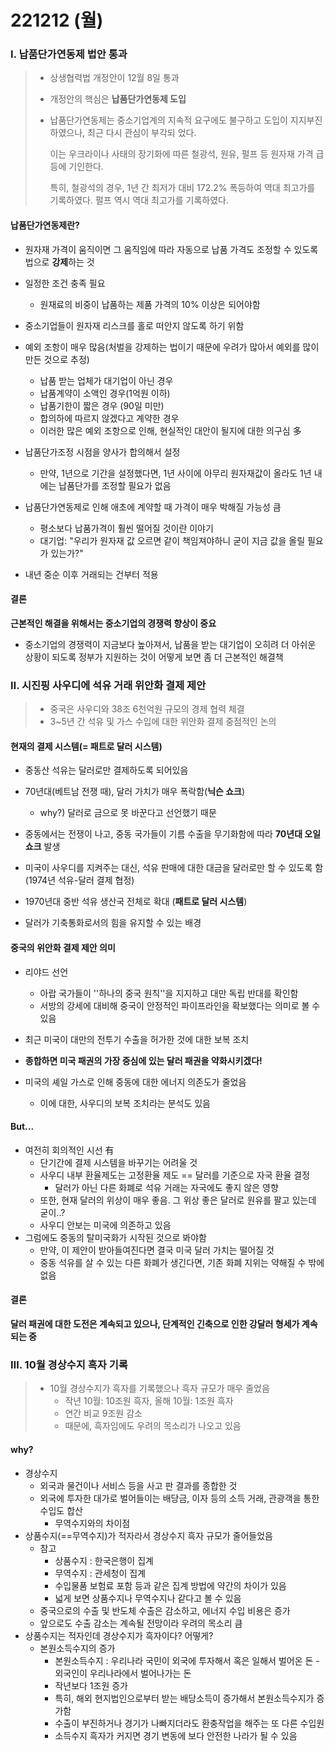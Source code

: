 # 221212 (월)

### Ⅰ. 납품단가연동제 법안 통과

> - 상생협력법 개정안이 12월 8일 통과
>
> - 개정안의 핵심은 **납품단가연동제 도입**
>
> - 납품단가연동제는 중소기업계의 지속적 요구에도 불구하고 도입이 지지부진하였으나, 최근 다시 관심이 부각되 었다. 
>
>   이는 우크라이나 사태의 장기화에 따른 철광석, 원유, 펄프 등 원자재 가격 급등에 기인한다. 
>
>   특히, 철광석의 경우, 1년 간 최저가 대비 172.2% 폭등하여 역대 최고가를 기록하였다. 펄프 역시 역대 최고가를 기록하였다.



#### 납품단가연동제란?

- 원자재 가격이 움직이면 그 움직임에 따라 자동으로 납품 가격도 조정할 수 있도록 법으로 **강제**하는 것

- 일정한 조건 충족 필요
  - 원재료의 비중이 납품하는 제품 가격의 10% 이상은 되어야함
  
- 중소기업들이 원자재 리스크를 홀로 떠안지 않도록 하기 위함

- 예외 조항이 매우 많음(처벌을 강제하는 법이기 때문에 우려가 많아서 예외를 많이 만든 것으로 추정)
  - 납품 받는 업체가 대기업이 아닌 경우
  - 납품계약이 소액인 경우(1억원 이하)
  - 납품기한이 짧은 경우 (90일 미만)
  - 합의하에 따르지 않겠다고 계약한 경우
  - 이러한 많은 예외 조항으로 인해, 현실적인 대안이 될지에 대한 의구심 多
  
- 납품단가조정 시점을 양사가 합의해서 설정
  - 만약, 1년으로 기간을 설정했다면, 1년 사이에 아무리 원자재값이 올라도 1년 내에는 납품단가를 조정할 필요가 없음
  
- 납품단가연동제로 인해 애초에 계약할 때 가격이 매우 박해질 가능성 큼
  - 평소보다 납품가격이 훨씬 떨어질 것이란 이야기
  - 대기업: "우리가 원자재 값 오르면 같이 책임져야하니 굳이 지금 값을 올릴 필요가 있는가?"
  
- 내년 중순 이후 거래되는 건부터 적용

  

#### 결론

**근본적인 해결을 위해서는 중소기업의 경쟁력 향상이 중요**

- 중소기업의 경쟁력이 지금보다 높아져서, 납품을 받는 대기업이 오히려 더 아쉬운 상황이 되도록 정부가 지원하는 것이 어떻게 보면 좀 더 근본적인 해결책



### Ⅱ. 시진핑 사우디에 석유 거래 위안화 결제 제안

> - 중국은 사우디와 38조 6천억원 규모의 경제 협력 체결
> - 3~5년 간 석유 및 가스 수입에 대한 위안화 결제 중점적인 논의



#### 현재의 결제 시스템(= 패트로 달러 시스템)

- 중동산 석유는 달러로만 결제하도록 되어있음

- 70년대(베트남 전쟁 때), 달러 가치가 매우 폭락함(**닉슨 쇼크**)
  - why?) 달러로 금으로 못 바꾼다고 선언했기 때문
- 중동에서는 전쟁이 나고, 중동 국가들이 기름 수출을 무기화함에 따라 **70년대 오일 쇼크** 발생
- 미국이 사우디를 지켜주는 대신, 석유 판매에 대한 대금을 달러로만 할 수 있도록 함 (1974년 석유-달러 결제 협정)
- 1970년대 중반 석유 생산국 전체로 확대 (**패트로 달러 시스템**)
- 달러가 기축통화로서의 힘을 유지할 수 있는 배경



#### 중국의 위안화 결제 제안 의미

- 리야드 선언
  - 아랍 국가들이 ''하나의 중국 원칙''을 지지하고 대만 독립 반대를 확인함
  - 서방의 강세에 대비해 중국이 안정적인 파이프라인을 확보했다는 의미로 볼 수 있음
- 최근 미국이 대만의 전투기 수출을 허가한 것에 대한 보복 조치
- **종합하면 미국 패권의 가장 중심에 있는 달러 패권을 약화시키겠다!**

- 미국의 셰일 가스로 인해 중동에 대한 에너지 의존도가 줄었음
  - 이에 대한, 사우디의 보복 조치라는 분석도 있음



#### But...

- 여전히 회의적인 시선 有
  - 단기간에 결제 시스템을 바꾸기는 어려울 것
  - 사우디 내부 환율제도는 고정환율 제도 == 달러를 기준으로 자국 환율 결정
    - 달러가 아닌 다른 화폐로 석유 거래는 자국에도 좋지 않은 영향
  - 또한, 현재 달러의 위상이 매우 좋음. 그 위상 좋은 달러로 원유를 팔고 있는데 굳이..?
  - 사우디 안보는 미국에 의존하고 있음
- 그럼에도 중동의 탈미국화가 시작된 것으로 봐야함
  - 만약, 이 제안이 받아들여진다면 결국 미국 달러 가치는 떨어질 것
  - 중동 석유를 살 수 있는 다른 화폐가 생긴다면, 기존 화폐 지위는 약해질 수 밖에 없음

#### 결론

**달러 패권에 대한 도전은 계속되고 있으나, 단계적인 긴축으로 인한 강달러 형세가 계속되는 중**



### Ⅲ. 10월 경상수지 흑자 기록

> - 10월 경상수지가 흑자를 기록했으나 흑자 규모가 매우 줄었음
>   - 작년 10월: 10조원 흑자, 올해 10월: 1조원 흑자
>   - 연간 비교 9조원 감소
>   - 때문에, 흑자임에도 우려의 목소리가 나오고 있음



#### why?

- 경상수지
  - 외국과 물건이나 서비스 등을 사고 판 결과를 종합한 것
  - 외국에 투자한 대가로 벌어들이는 배당금, 이자 등의 소득 거래, 관광객을 통한 수입도 합산
    - 무역수지와의 차이점
- 상품수지(==무역수지)가 적자라서 경상수지 흑자 규모가 줄어들었음
  - 참고
    - 상품수지 : 한국은행이 집계
    - 무역수지 : 관세청이 집계
    - 수입물품 보험료 포함 등과 같은 집계 방법에 약간의 차이가 있음
    - 넓게 보면 상품수지나 무역수지나 같다고 볼 수 있음
  - 중국으로의 수출 및 반도체 수출은 감소하고, 에너지 수입 비용은 증가
  - 앞으로도 수출 감소는 계속될 전망이라 우려의 목소리 큼
- 상품수지는 적자인데 경상수지가 흑자이다? 어떻게?
  - 본원소득수지의 증가
    - 본원소득수지 : 우리나라 국민이 외국에 투자해서 혹은 일해서 벌어온 돈 - 외국인이 우리나라에서 벌어나가는 돈
    - 작년보다 1조원 증가
    - 특히, 해외 현지법인으로부터 받는 배당소득이 증가해서 본원소득수지가 증가함
    - 수출이 부진하거나 경기가 나빠지더라도 환충작업을 해주는 또 다른 수입원
    - 소득수지 흑자가 커지면 경기 변동에 보다 안전한 나라가 될 수 있음

